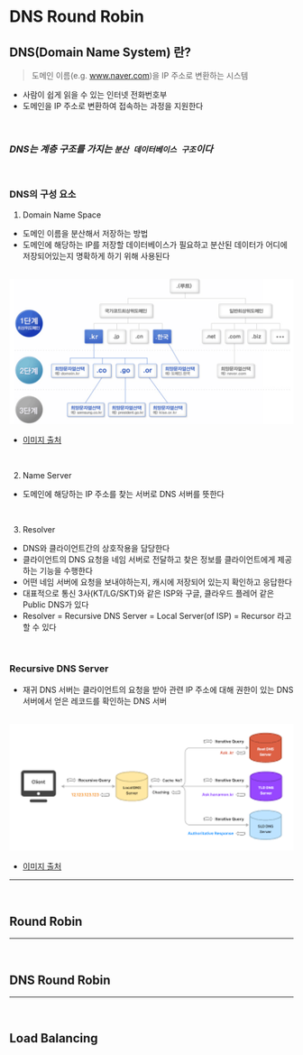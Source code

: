 # DNS Round Robin

## DNS(Domain Name System) 란?
> 도메인 이름(e.g. www.naver.com)을 IP 주소로 변환하는 시스템 

 - 사람이 쉽게 읽을 수 있는 인터넷 전화번호부
 - 도메인을 IP 주소로 변환하여 접속하는 과정을 지원한다

<br>

### ***DNS는 계층 구조를 가지는 `분산 데이터베이스 구조`이다***

<br>

### DNS의 구성 요소

1. Domain Name Space
 - 도메인 이름을 분산해서 저장하는 방법
 - 도메인에 해당하는 IP를 저장할 데이터베이스가 필요하고 분산된 데이터가 어디에 저장되어있는지 명확하게 하기 위해 사용된다

<br>

<img src = "./images/DNS/Namespace.png" width = 600>
 
 - [이미지 출처](https://xn--3e0bx5euxnjje69i70af08bea817g.xn--3e0b707e/jsp/resources/dns/dnsInfo.jsp)

<br>

2. Name Server
 - 도메인에 해당하는 IP 주소를 찾는 서버로 DNS 서버를 뜻한다 

<br>

3. Resolver
 - DNS와 클라이언트간의 상호작용을 담당한다
 - 클라이언트의 DNS 요청을 네임 서버로 전달하고 찾은 정보를 클라이언트에게 제공하는 기능을 수행한다
 - 어떤 네임 서버에 요청을 보내야하는지, 캐시에 저장되어 있는지 확인하고 응답한다
 - 대표적으로 통신 3사(KT/LG/SKT)와 같은 ISP와 구글, 클라우드 플레어 같은 Public DNS가 있다
 - Resolver = Recursive DNS Server = Local Server(of ISP) = Recursor 라고 할 수 있다

<br>

### Recursive DNS Server
 - 재귀 DNS 서버는 클라이언트의 요청을 받아 관련 IP 주소에 대해 권한이 있는 DNS 서버에서 얻은 레코드를 확인하는 DNS 서버



<br>

<img src = "./images/DNS/DNS.png" width = 600>

- [이미지 출처](https://hanamon.kr/dns%EB%9E%80-%EB%8F%84%EB%A9%94%EC%9D%B8-%EB%84%A4%EC%9E%84-%EC%8B%9C%EC%8A%A4%ED%85%9C-%EA%B0%9C%EB%85%90%EB%B6%80%ED%84%B0-%EC%9E%91%EB%8F%99-%EB%B0%A9%EC%8B%9D%EA%B9%8C%EC%A7%80/)

---
<br>

## Round Robin


---
<br>

## DNS Round Robin


---
<br>

## Load Balancing